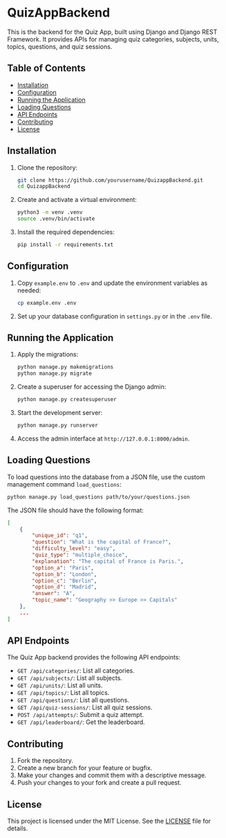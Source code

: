 
# QuizAppBackend

This is the backend for the Quiz App, built using Django and Django REST Framework. It provides APIs for managing quiz categories, subjects, units, topics, questions, and quiz sessions.

## Table of Contents

- [Installation](#installation)
- [Configuration](#configuration)
- [Running the Application](#running-the-application)
- [Loading Questions](#loading-questions)
- [API Endpoints](#api-endpoints)
- [Contributing](#contributing)
- [License](#license)

## Installation

1. Clone the repository:

    ```bash
    git clone https://github.com/yourusername/QuizappBackend.git
    cd QuizappBackend
    ```

2. Create and activate a virtual environment:

    ```bash
    python3 -m venv .venv
    source .venv/bin/activate
    ```

3. Install the required dependencies:

    ```bash
    pip install -r requirements.txt
    ```

## Configuration

1. Copy `example.env` to `.env` and update the environment variables as needed:

    ```bash
    cp example.env .env
    ```

2. Set up your database configuration in `settings.py` or in the `.env` file.

## Running the Application

1. Apply the migrations:

    ```bash
    python manage.py makemigrations
    python manage.py migrate
    ```

2. Create a superuser for accessing the Django admin:

    ```bash
    python manage.py createsuperuser
    ```

3. Start the development server:

    ```bash
    python manage.py runserver
    ```

4. Access the admin interface at `http://127.0.0.1:8000/admin`.

## Loading Questions

To load questions into the database from a JSON file, use the custom management command `load_questions`:

```bash
python manage.py load_questions path/to/your/questions.json
```

The JSON file should have the following format:

```json
[
    {
        "unique_id": "q1",
        "question": "What is the capital of France?",
        "difficulty_level": "easy",
        "quiz_type": "multiple_choice",
        "explanation": "The capital of France is Paris.",
        "option_a": "Paris",
        "option_b": "London",
        "option_c": "Berlin",
        "option_d": "Madrid",
        "answer": "A",
        "topic_name": "Geography >> Europe >> Capitals"
    },
    ...
]
```

## API Endpoints

The Quiz App backend provides the following API endpoints:

- `GET /api/categories/`: List all categories.
- `GET /api/subjects/`: List all subjects.
- `GET /api/units/`: List all units.
- `GET /api/topics/`: List all topics.
- `GET /api/questions/`: List all questions.
- `GET /api/quiz-sessions/`: List all quiz sessions.
- `POST /api/attempts/`: Submit a quiz attempt.
- `GET /api/leaderboard/`: Get the leaderboard.

## Contributing

1. Fork the repository.
2. Create a new branch for your feature or bugfix.
3. Make your changes and commit them with a descriptive message.
4. Push your changes to your fork and create a pull request.

## License

This project is licensed under the MIT License. See the [LICENSE](LICENSE) file for details.

